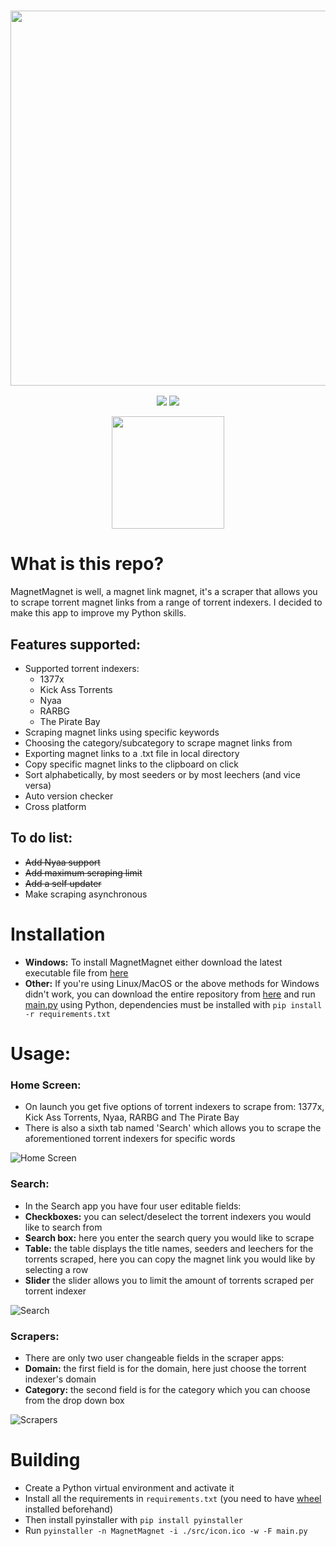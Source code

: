 <a href="#"><h3 align="center"><img src="https://i.ibb.co/gT6WFtR/Magnet-Magnet-Header.png" width="600px"></h3></a>

<p align="center">
  <a href="https://github.com/eliasbenb/MagnetMagnet/releases"><img src="https://img.shields.io/github/downloads/eliasbenb/MagnetMagnet/total?color=%234197fe&style=for-the-badge"></a>
  <a href="https://github.com/eliasbenb/MagnetMagnet/releases/latest"><img src="https://img.shields.io/github/v/release/eliasbenb/MagnetMagnet?color=%234197fe&style=for-the-badge"></a>
</p>
<p align="center">
  <a href="https://eliasbenb.github.io"><img
src="https://i.ibb.co/rmDXnnk/Magnet-Magnet-prod.png" width="180"></a>
</p>

# What is this repo?

MagnetMagnet is well, a magnet link magnet, it's a scraper that allows you to scrape torrent magnet links from a range of torrent indexers. I decided to make this app to improve my Python skills.

## Features supported:

- Supported torrent indexers:
  - 1377x
  - Kick Ass Torrents
  - Nyaa
  - RARBG
  - The Pirate Bay
- Scraping magnet links using specific keywords
- Choosing the category/subcategory to scrape magnet links from
- Exporting magnet links to a .txt file in local directory
- Copy specific magnet links to the clipboard on click
- Sort alphabetically, by most seeders or by most leechers (and vice versa)
- Auto version checker
- Cross platform

## To do list:

- ~~Add Nyaa support~~
- ~~Add maximum scraping limit~~
- ~~Add a self updater~~
- Make scraping asynchronous

# Installation

- **Windows:** To install MagnetMagnet either download the latest executable file from [here](https://github.com/eliasbenb/MagnetMagnet/releases)
- **Other:** If you're using Linux/MacOS or the above methods for Windows didn't work, you can download the entire repository from [here](https://github.com/eliasbenb/MagnetMagnet/archive/main.zip) and run [main.py](https://github.com/eliasbenb/MagnetMagnet/blob/master/main.py) using Python, dependencies must be installed with `pip install -r requirements.txt`

# Usage:

### Home Screen:

- On launch you get five options of torrent indexers to scrape from: 1377x, Kick Ass Torrents, Nyaa, RARBG and The Pirate Bay
- There is also a sixth tab named 'Search' which allows you to scrape the aforementioned torrent indexers for specific words

![Home Screen](https://user-images.githubusercontent.com/54410649/78696205-30008700-7910-11ea-8c33-480725e58e36.PNG)

### Search:

- In the Search app you have four user editable fields:
- **Checkboxes:** you can select/deselect the torrent indexers you would like to search from
- **Search box:** here you enter the search query you would like to scrape
- **Table:** the table displays the title names, seeders and leechers for the torrents scraped, here you can copy the magnet link you would like by selecting a row
- **Slider** the slider allows you to limit the amount of torrents scraped per torrent indexer

![Search](https://user-images.githubusercontent.com/54410649/78696214-3131b400-7910-11ea-8306-5be6d2069886.PNG)

### Scrapers:

- There are only two user changeable fields in the scraper apps:
- **Domain:** the first field is for the domain, here just choose the torrent indexer's domain
- **Category:** the second field is for the category which you can choose from the drop down box

![Scrapers](https://user-images.githubusercontent.com/54410649/78696217-31ca4a80-7910-11ea-8d2d-4b26cf67a256.PNG)

# Building

- Create a Python virtual environment and activate it
- Install all the requirements in `requirements.txt` (you need to have [wheel](https://pypi.org/project/wheel/) installed beforehand)
- Then install pyinstaller with `pip install pyinstaller`
- Run `pyinstaller -n MagnetMagnet -i ./src/icon.ico -w -F main.py`
